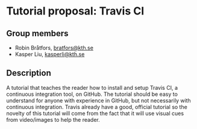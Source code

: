 # Tutorial proposal: Travis CI

## Group members
- Robin Bråtfors, bratfors@kth.se
- Kasper Liu, kasperli@kth.se

## Description
A tutorial that teaches the reader how to install and setup Travis CI, a continuous integration tool, on GitHub. The tutorial should be easy to understand for anyone with experience in GitHub, but not necessarily with continuous integration. Travis already have a good, official tutorial so the novelty of this tutorial will come from the fact that it will use visual cues from video/images to help the reader.
